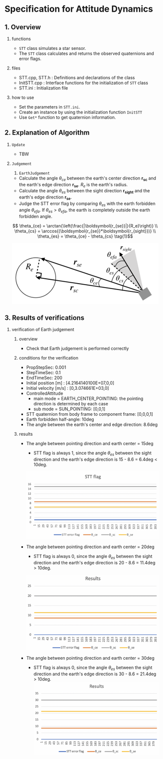 # Specification for Attitude Dynamics

## 1.  Overview
1. functions 
   - `STT` class simulates a star sensor.
   - The `STT` class calculates and returns the observed quaternions and error flags.

2. files
   - STT.cpp, STT.h : Definitions and declarations of the class
   - InitSTT.cpp : Interface functions for the initialization of `STT` class
   - STT.ini : Initialization file

3. how to use
   - Set the parameters in `STT.ini`.
   - Create an instance by using the initialization function `InitSTT`
   - Use `Get*` function to get quaternion information.
     

## 2. Explanation of Algorithm 
1. `Update`
   - TBW
2. `Judgement`
    1. `EarthJudgement`     
      - Calculate the angle $`\theta_{ce}`$ between the earth's center direction $`\boldsymbol{r_{sc}}`$ and the earth's edge direction $`\boldsymbol{r_{se}}`$. $`R_e`$ is the earth's radius.
      - Calculate the angle $`\theta_{es}`$ between the sight direction $`\boldsymbol{r_{sight}}`$ and the earth's edge direction $`\boldsymbol{r_{se}}`$.
      - Judge the STT error flag by comparing $`\theta_{es}`$ with the earth forbidden angle $`\theta_{efa}`$. If $`\theta_{es} > \theta_{efa}`$, the earth is completely outside the earth forbidden angle.


      ```math
        \theta_{ce} = \arctan{\left(\frac{|\boldsymbol{r_{se}}|}{R_e}\right)}
        \\
        \theta_{cs} = \arccos{(\boldsymbol{r_{se}}*\boldsymbol{r_{sight}})}
        \\
        \theta_{es} = \theta_{ce} - \theta_{cs}
        \tag{1}
      ```

      ![](./figs/stt_earth_judgement.png)
      
        
## 3. Results of verifications
1. verification of Earth judgement
   1. overview
      - Check that Earth judgement is performed correctly

   2. conditions for the verification
      - PropStepSec: 0.001
      - StepTimeSec: 0.1
      - EndTimeSec: 200
      - Initial position [m] : [4.2164140100E+07,0,0]
      - Initial velocity [m/s] : [0,3.074661E+03,0]
      - ControlledAttitude
        - main mode = EARTH_CENTER_POINTING: the pointing direction is determined by each case
        - sub mode = SUN_POINTING: [0,0,1]
      - STT quaternion from body frame to component frame: [0,0,0,1]
      - Earth forbidden half-angle: 10deg
      - The angle between the earth's center and edge direction: 8.6deg

   3. results
      - The angle between pointing direction and earth center = 15deg
        - STT flag is always 1, since the angle $`\theta_{es}`$ between the sight direction and the earth's edge direction is 15 - 8.6 = 6.4deg < 10deg. 
  
         ![](./figs/stt_flag_15.png)

      - The angle between pointing direction and earth center = 20deg
        - STT flag is always 0, since the angle $`\theta_{es}`$ between the sight direction and the earth's edge direction is 20 - 8.6 = 11.4deg > 10deg.
      
         ![](./figs/stt_flag_20.png)
      
      - The angle between pointing direction and earth center = 30deg
        - STT flag is always 0, since the angle $`\theta_{es}`$ between the sight direction and the earth's edge direction is 30 - 8.6 = 21.4deg > 10deg.
         ![](./figs/stt_flag_30.png)
